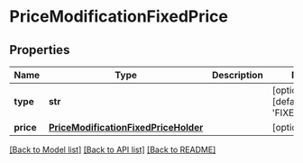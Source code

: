 # PriceModificationFixedPrice

## Properties
Name | Type | Description | Notes
------------ | ------------- | ------------- | -------------
**type** | **str** |  | [optional] [default to 'FIXED_PRICE']
**price** | [**PriceModificationFixedPriceHolder**](PriceModificationFixedPriceHolder.md) |  | [optional] 

[[Back to Model list]](../README.md#documentation-for-models) [[Back to API list]](../README.md#documentation-for-api-endpoints) [[Back to README]](../README.md)


